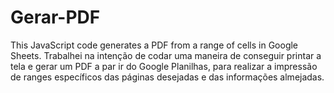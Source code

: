 # Gerar-PDF
This JavaScript code generates a PDF from a range of cells in Google Sheets.
Trabalhei na intenção de  codar uma maneira de conseguir printar a tela e gerar um PDF a par ir do Google Planilhas, para realizar a impressão de ranges específicos das páginas desejadas e das informações almejadas.
